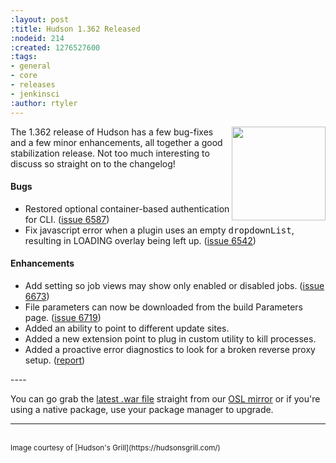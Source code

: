```yaml
---
:layout: post
:title: Hudson 1.362 Released
:nodeid: 214
:created: 1276527600
:tags:
- general
- core
- releases
- jenkinsci
:author: rtyler
---
```

<img src="/sites/default/files/images/hudson.gif" height="150" align="right"/> The 1.362 release of Hudson has a few bug-fixes and a few minor enhancements, all together a good stabilization release. Not too much interesting to discuss so straight on to the changelog!

#### Bugs
<ul class=image>
  <li class=bug> 
    Restored optional container-based authentication for CLI.
    (<a href="https://issues.jenkins.io/browse/JENKINS-6587">issue 6587</a>)
  </li>
  <li class=bug> 
    Fix javascript error when a plugin uses an empty <tt>dropdownList</tt>, resulting in LOADING overlay being left up.
    (<a href="https://issues.jenkins.io/browse/JENKINS-6542">issue 6542</a>)
  </li>
</ul>

#### Enhancements
<ul>
  <li class=rfe> 
    Add setting so job views may show only enabled or disabled jobs.
    (<a href="https://issues.jenkins.io/browse/JENKINS-6673">issue 6673</a>)
  </li>
  <li class=rfe> 
    File parameters can now be downloaded from the build Parameters page.
    (<a href="https://issues.jenkins.io/browse/JENKINS-6719">issue 6719</a>)
  </li>
  <li class=rfe> 
    Added an ability to point to different update sites.
  </li>
  <li class=rfe> 
    Added a new extension point to plug in custom utility to kill processes.
  </li>
  <li class=rfe> 
    Added a proactive error diagnostics to look for a broken reverse proxy setup.
    (<a href="https://wiki.jenkins.io/display/JENKINS/Running+Hudson+behind+Apache#RunningHudsonbehindApache-modproxywithHTTPS">report</a>)
  </li>
</ul>
<!--break-->
----

You can go grab the [latest .war file](https://ftp.osuosl.org/pub/hudson/war/1.362/hudson.war) straight from our [OSL mirror](https://www.osuosl.org) or if you're using a native package, use your package manager to upgrade.

----

<br clear="all"/>
<small>Image courtesy of [Hudson's Grill](https://hudsonsgrill.com/)</small>
